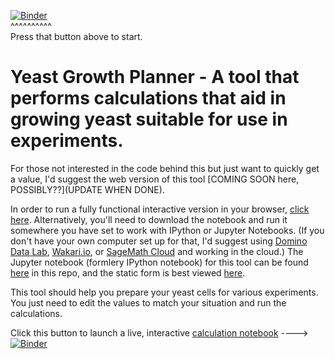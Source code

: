 [![Binder](http://mybinder.org/badge.svg)](http://mybinder.org/repo/fomightez/methods_in_yeast_genetics/notebooks/yeast_growth_planner/yeast%20growth%20planner.ipynb)  
^^^^^^^^^^  
Press that button above to start.


Yeast Growth Planner - A tool that performs calculations that aid in growing yeast suitable for use in experiments.
===========================================================
 
For those not interested in the code behind this but just want to quickly get a value, I'd suggest the web version of this tool [COMING SOON here, POSSIBLY??](UPDATE WHEN DONE).

In order to run a fully functional interactive version in your browser, [click here](http://mybinder.org/repo/fomightez/methods_in_yeast_genetics/notebooks/yeast_growth_planner/yeast%20growth%20planner.ipynb). Alternatively, you'll need to download the notebook and run it somewhere you have set to work with IPython or Jupyter Notebooks. (If you don't have your own computer set up for that, I'd suggest using [Domino Data Lab](http://www.dominodatalab.com/), [Wakari.io](https://www.wakari.io/), or [SageMath Cloud](https://cloud.sagemath.com) and working in the cloud.) The Jupyter notebook (formlery IPython notebook) for this tool can be found [here](https://github.com/fomightez/yeast_growth_planner/blob/master/yeast%20growth%20planner.ipynb) in this repo, and the static form is best viewed [here](http://nbviewer.jupyter.org/github/fomightez/methods_in_yeast_genetics/blob/master/yeast_growth_planner/yeast%20growth%20planner.ipynb). 

This tool should help you prepare your yeast cells for various experiments. You just need to edit the values to match your situation and run the calculations.


Click this button to launch a live, interactive [calculation notebook](http://mybinder.org/repo/fomightez/methods_in_yeast_genetics/notebooks/yeast_growth_planner/yeast%20growth%20planner.ipynb) ----> [![Binder](http://mybinder.org/badge.svg)](http://mybinder.org/repo/fomightez/methods_in_yeast_genetics/notebooks/yeast_growth_planner/yeast%20growth%20planner.ipynb) 
